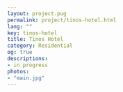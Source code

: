```yaml
---
layout: project.pug
permalink: project/tinos-hotel.html
lang: ""
key: tinos-hotel
title: Tinos Hotel
category: Residential
og: true
descriptions:
- in progress
photos:
- "main.jpg"
---
```

